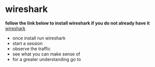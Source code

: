 # wireshark
**follow the link below to install wireshark if you do not already have it**
    [wireshark](https://www.stationx.net/how-to-install-wireshark/)

- once install run wireshark
- start a session 
- observe the traffic
- see what you can make sense of 
- for a greater understanding go to [](https://www.youtube.com/watch?v=OU-A2EmVrKQ&list=PLW8bTPfXNGdC5Co0VnBK1yVzAwSSphzpJ)
